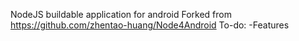 NodeJS buildable application for android
Forked from https://github.com/zhentao-huang/Node4Android
To-do:
-Features
